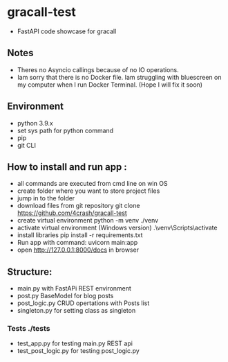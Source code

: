 # gracall-test
- FastAPI code showcase for gracall

## Notes
- Theres no Asyncio callings because of no IO operations.
- Iam sorry that there is no Docker file. Iam struggling with bluescreen on my computer when I run Docker Terminal. (Hope I will fix it soon)

## Environment
- python 3.9.x
- set sys path for python command 
- pip
- git CLI

## How to install and run app :
- all commands are executed from cmd line on win OS
- create folder where you want to store project files 
- jump in to the folder
- download files from git repository git clone https://github.com/4crash/gracall-test
- create virtual environment python -m venv ./venv
- activate virtual environment (Windows version) .\venv\Scripts\activate
- install libraries pip install -r requirements.txt
- Run app with command:  uvicorn main:app
- open http://127.0.0.1:8000/docs in browser

## Structure:
- main.py with FastAPi REST environment 
- post.py BaseModel for blog posts
- post_logic.py CRUD opertations with Posts list 
- singleton.py for setting class as singleton

### Tests ./tests
- test_app.py for testing main.py REST api
- test_post_logic.py for testing post_logic.py
